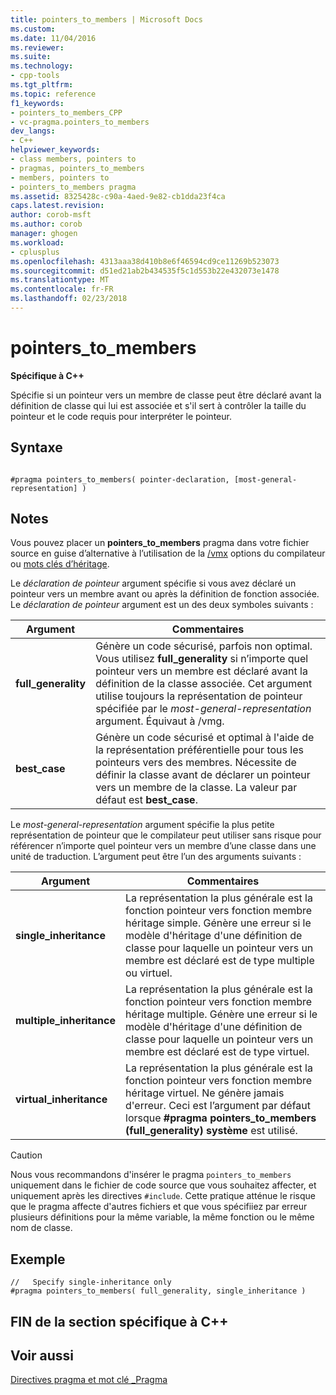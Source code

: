 ```yaml
---
title: pointers_to_members | Microsoft Docs
ms.custom: 
ms.date: 11/04/2016
ms.reviewer: 
ms.suite: 
ms.technology:
- cpp-tools
ms.tgt_pltfrm: 
ms.topic: reference
f1_keywords:
- pointers_to_members_CPP
- vc-pragma.pointers_to_members
dev_langs:
- C++
helpviewer_keywords:
- class members, pointers to
- pragmas, pointers_to_members
- members, pointers to
- pointers_to_members pragma
ms.assetid: 8325428c-c90a-4aed-9e82-cb1dda23f4ca
caps.latest.revision: 
author: corob-msft
ms.author: corob
manager: ghogen
ms.workload:
- cplusplus
ms.openlocfilehash: 4313aaa38d410b8e6f46594cd9ce11269b523073
ms.sourcegitcommit: d51ed21ab2b434535f5c1d553b22e432073e1478
ms.translationtype: MT
ms.contentlocale: fr-FR
ms.lasthandoff: 02/23/2018
---
```

# <a name="pointerstomembers"></a>pointers_to_members
**Spécifique à C++**  
  
 Spécifie si un pointeur vers un membre de classe peut être déclaré avant la définition de classe qui lui est associée et s'il sert à contrôler la taille du pointeur et le code requis pour interpréter le pointeur.  
  
## <a name="syntax"></a>Syntaxe  
  
```  
  
#pragma pointers_to_members( pointer-declaration, [most-general-representation] )  
```  
  
## <a name="remarks"></a>Notes  
 Vous pouvez placer un **pointers_to_members** pragma dans votre fichier source en guise d’alternative à l’utilisation de la [/vmx](../build/reference/vmb-vmg-representation-method.md) options du compilateur ou [mots clés d’héritage](../cpp/inheritance-keywords.md).  
  
 Le *déclaration de pointeur* argument spécifie si vous avez déclaré un pointeur vers un membre avant ou après la définition de fonction associée. Le *déclaration de pointeur* argument est un des deux symboles suivants :  
  
|Argument|Commentaires|  
|--------------|--------------|  
|**full_generality**|Génère un code sécurisé, parfois non optimal. Vous utilisez **full_generality** si n’importe quel pointeur vers un membre est déclaré avant la définition de la classe associée. Cet argument utilise toujours la représentation de pointeur spécifiée par le *most-general-representation* argument. Équivaut à /vmg.|  
|**best_case**|Génère un code sécurisé et optimal à l'aide de la représentation préférentielle pour tous les pointeurs vers des membres. Nécessite de définir la classe avant de déclarer un pointeur vers un membre de la classe. La valeur par défaut est **best_case**.|  
  
 Le *most-general-representation* argument spécifie la plus petite représentation de pointeur que le compilateur peut utiliser sans risque pour référencer n’importe quel pointeur vers un membre d’une classe dans une unité de traduction. L’argument peut être l’un des arguments suivants :  
  
|Argument|Commentaires|  
|--------------|--------------|  
|**single_inheritance**|La représentation la plus générale est la fonction pointeur vers fonction membre héritage simple. Génère une erreur si le modèle d'héritage d'une définition de classe pour laquelle un pointeur vers un membre est déclaré est de type multiple ou virtuel.|  
|**multiple_inheritance**|La représentation la plus générale est la fonction pointeur vers fonction membre héritage multiple. Génère une erreur si le modèle d'héritage d'une définition de classe pour laquelle un pointeur vers un membre est déclaré est de type virtuel.|  
|**virtual_inheritance**|La représentation la plus générale est la fonction pointeur vers fonction membre héritage virtuel. Ne génère jamais d'erreur. Ceci est l’argument par défaut lorsque **#pragma pointers_to_members (full_generality) système** est utilisé.|  
  
> [!CAUTION]
>  Nous vous recommandons d'insérer le pragma `pointers_to_members` uniquement dans le fichier de code source que vous souhaitez affecter, et uniquement après les directives `#include`. Cette pratique atténue le risque que le pragma affecte d'autres fichiers et que vous spécifiiez par erreur plusieurs définitions pour la même variable, la même fonction ou le même nom de classe.  
  
## <a name="example"></a>Exemple  
  
```  
//   Specify single-inheritance only  
#pragma pointers_to_members( full_generality, single_inheritance )  
```  
  
## <a name="end-c-specific"></a>FIN de la section spécifique à C++  
  
## <a name="see-also"></a>Voir aussi  
 [Directives pragma et mot clé _Pragma](../preprocessor/pragma-directives-and-the-pragma-keyword.md)